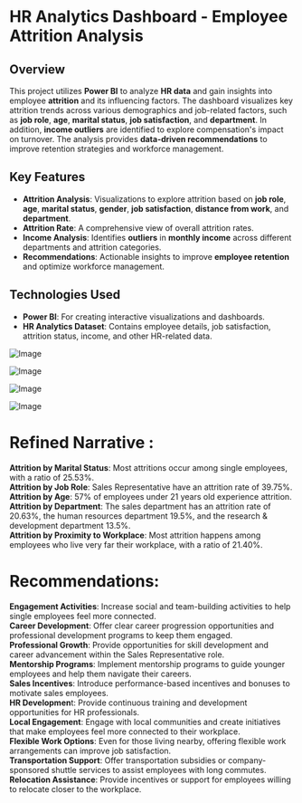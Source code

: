 # **HR Analytics Dashboard - Employee Attrition Analysis**

## **Overview**
This project utilizes **Power BI** to analyze **HR data** and gain insights into employee **attrition** and its influencing factors. The dashboard visualizes key attrition trends across various demographics and job-related factors, such as **job role**, **age**, **marital status**, **job satisfaction**, and **department**. In addition, **income outliers** are identified to explore compensation's impact on turnover. The analysis provides **data-driven recommendations** to improve retention strategies and workforce management.

## **Key Features**
- **Attrition Analysis**: Visualizations to explore attrition based on **job role**, **age**, **marital status**, **gender**, **job satisfaction**, **distance from work**, and **department**.
- **Attrition Rate**: A comprehensive view of overall attrition rates.
- **Income Analysis**: Identifies **outliers** in **monthly income** across different departments and attrition categories.
- **Recommendations**: Actionable insights to improve **employee retention** and optimize workforce management.

## **Technologies Used**
- **Power BI**: For creating interactive visualizations and dashboards.
- **HR Analytics Dataset**: Contains employee details, job satisfaction, attrition status, income, and other HR-related data.





![Image](https://github.com/user-attachments/assets/9fb1a515-36f6-4e49-aed0-dc2b8e285fc9)

![Image](https://github.com/user-attachments/assets/ac3d4278-6654-40b2-b702-fb5c6f0860d4)

![Image](https://github.com/user-attachments/assets/49448d3f-287b-4a3d-a7e4-a6aa2096f8ec)

![Image](https://github.com/user-attachments/assets/4cc1e6cf-cb9c-487e-8f2b-cf4519414801)


# Refined Narrative :



**Attrition by Marital Status**: Most attritions occur among single employees, with a ratio of 25.53%.<br>
**Attrition by Job Role**: Sales Representative have an attrition rate of 39.75%.<br>
**Attrition by Age**: 57% of employees under 21 years old experience attrition.<br>
**Attrition by Department**: The sales department has an attrition rate of 20.63%, the human resources department 19.5%, and the research & development department 13.5%.<br>
**Attrition by Proximity to Workplace**: Most attrition happens among employees who live very far their workplace, with a ratio of 21.40%. <br>




# Recommendations:


**Engagement Activities**: Increase social and team-building activities to help single employees feel more connected.<br>
**Career Development**: Offer clear career progression opportunities and professional development programs to keep them engaged.<br>
**Professional Growth**: Provide opportunities for skill development and career advancement within the Sales Representative role.<br>
**Mentorship Programs**: Implement mentorship programs to guide younger employees and help them navigate their careers.<br>
**Sales Incentives**: Introduce performance-based incentives and bonuses to motivate sales employees.<br>
**HR Developmen**t: Provide continuous training and development opportunities for HR professionals.<br>
**Local Engagement**: Engage with local communities and create initiatives that make employees feel more connected to their workplace.<br>
**Flexible Work Options**: Even for those living nearby, offering flexible work arrangements can improve job satisfaction.<br>
**Transportation Support**: Offer transportation subsidies or company-sponsored shuttle services to assist employees with long commutes.<br>
**Relocation Assistance**: Provide incentives or support for employees willing to relocate closer to the workplace.<br>





	




           
